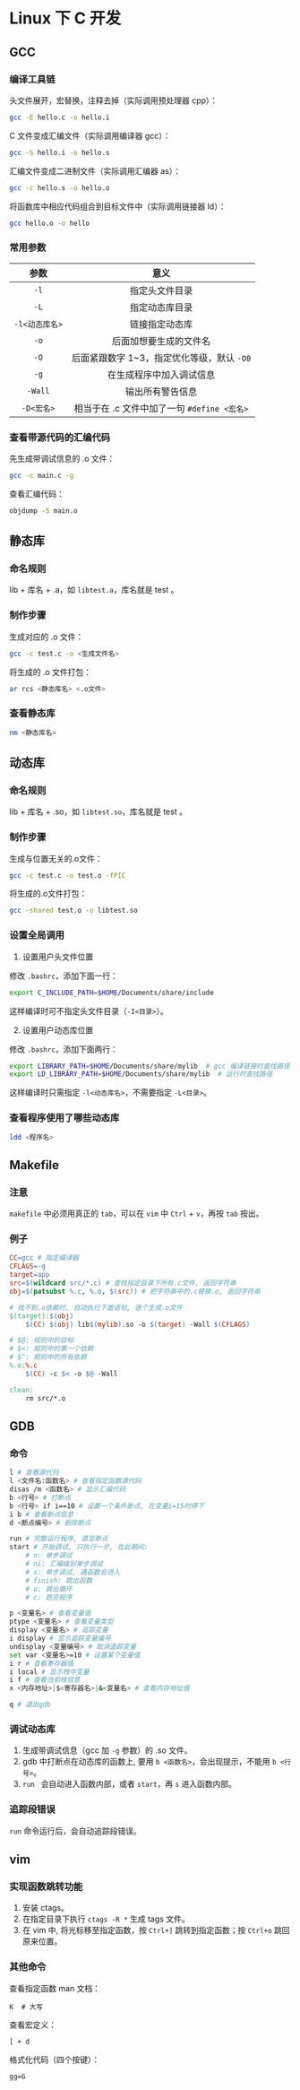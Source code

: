 # Linux 下 C 开发

## GCC

### 编译工具链

头文件展开，宏替换，注释去掉（实际调用预处理器 cpp）：

```bash
gcc -E hello.c -o hello.i
```

C 文件变成汇编文件（实际调用编译器 gcc）：

```bash
gcc -S hello.i -o hello.s
```

汇编文件变成二进制文件（实际调用汇编器 as）：

```bash
gcc -c hello.s -o hello.o
```

将函数库中相应代码组合到目标文件中（实际调用链接器 ld）：

```bash
gcc hello.o -o hello
```

### 常用参数

|      参数      |                    意义                     |
| :------------: | :-----------------------------------------: |
|      `-l`      |               指定头文件目录                |
|      `-L`      |               指定动态库目录                |
| `-l<动态库名>` |               链接指定动态库                |
|      `-o`      |           后面加想要生成的文件名            |
|      `-O`      | 后面紧跟数字 1~3，指定优化等级，默认 `-O0`  |
|      `-g`      |          在生成程序中加入调试信息           |
|    `-Wall`     |              输出所有警告信息               |
|   `-D<宏名>`   | 相当于在 .c 文件中加了一句 `#define <宏名>` |

### 查看带源代码的汇编代码

先生成带调试信息的 .o 文件：

```bash
gcc -c main.c -g
```

查看汇编代码：

```bash
objdump -S main.o
```

## 静态库

### 命名规则

  lib + 库名 + .a，如 `libtest.a`，库名就是 test 。

### 制作步骤

生成对应的 .o 文件：

```bash
gcc -c test.c -o <生成文件名>
```

将生成的 .o 文件打包：

```bash
ar rcs <静态库名> <.o文件>
```

### 查看静态库

```bash
nm <静态库名> 
```

## 动态库

### 命名规则

lib + 库名 + .so，如 `libtest.so`，库名就是 test 。

### 制作步骤

生成与位置无关的.o文件：

```bash
gcc -c test.c -o test.o -fPIC
```

将生成的.o文件打包：

```bash
gcc -shared test.o -o libtest.so
```

### 设置全局调用

1. 设置用户头文件位置

修改 `.bashrc`，添加下面一行：

```bash
export C_INCLUDE_PATH=$HOME/Documents/share/include
```

这样编译时可不指定头文件目录（`-I<目录>`）。

2. 设置用户动态库位置

修改 `.bashrc`，添加下面两行：

```bash
export LIBRARY_PATH=$HOME/Documents/share/mylib  # gcc 编译链接时查找路径
export LD_LIBRARY_PATH=$HOME/Documents/share/mylib  # 运行时查找路径
```

这样编译时只需指定 `-l<动态库名>`，不需要指定 `-L<目录>`。

### 查看程序使用了哪些动态库

```bash
ldd <程序名>
```

## Makefile

### 注意

`makefile` 中必须用真正的 `tab`，可以在 `vim` 中 `Ctrl` + `v`，再按 `tab` 按出。

### 例子

```makefile
CC=gcc # 指定编译器
CFLAGS=-g
target=app
src=$(wildcard src/*.c) # 查找指定目录下所有.c文件, 返回字符串
obj=$(patsubst %.c, %.o, $(src)) # 把字符串中的.c替换.o, 返回字符串

# 找不到.o依赖时, 自动执行下面语句, 逐个生成.o文件
$(target):$(obj)
	$(CC) $(obj) lib$(mylib).so -o $(target) -Wall $(CFLAGS)

# $@: 规则中的目标
# $<: 规则中的第一个依赖
# $^: 规则中的所有依赖
%.o:%.c
	$(CC) -c $< -o $@ -Wall

clean:
	rm src/*.o
```

## GDB

### 命令

```bash
l # 查看源代码
l <文件名:函数名> # 查看指定函数源代码
disas /m <函数名> # 显示汇编代码
b <行号> # 打断点
b <行号> if i==10 # 设置一个条件断点, 在变量i=15时停下
i b # 查看断点信息
d <断点编号> # 删除断点

run # 完整运行程序, 直至断点
start # 开始调试, 只执行一步, 在此期间:
	# n: 单步调试
	# ni: 汇编级别单步调试
	# s: 单步调试, 遇函数会进入
	# finish: 跳出函数
	# u: 跳出循环
	# c: 跑完程序

p <变量名> # 查看变量值
ptype <变量名> # 查看变量类型
display <变量名> # 追踪变量
i display # 显示追踪变量编号
undisplay <变量编号> # 取消追踪变量
set var <变量名>=10 # 设置某个变量值
i r # 查看寄存器值
i local # 显示栈中变量
i f # 查看当前栈信息
x <内存地址>|$<寄存器名>|&<变量名> # 查看内存地址值

q # 退出gdb
```

### 调试动态库

1. 生成带调试信息（gcc 加 `-g` 参数）的 .so 文件。
2. gdb 中打断点在动态库的函数上, 要用 `b <函数名>`，会出现提示，不能用 `b <行号>`。
3. `run ` 会自动进入函数内部，或者 `start`，再 `s` 进入函数内部。

### 追踪段错误

`run` 命令运行后，会自动追踪段错误。

## vim

### 实现函数跳转功能

1. 安装 ctags。
2. 在指定目录下执行 `ctags -R *` 生成 tags 文件。
3. 在 vim 中, 将光标移至指定函数，按 `Ctrl+]` 跳转到指定函数；按 `Ctrl+o` 跳回原来位置。

### 其他命令

查看指定函数 man 文档：

```
K  # 大写
```

查看宏定义：

```
[ + d
```

格式化代码（四个按键）：

```
gg=G
```

